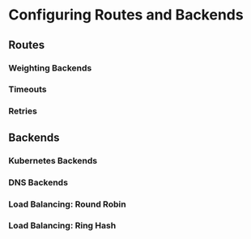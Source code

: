 # Configuring Routes and Backends

## Routes

### Weighting Backends

### Timeouts

### Retries

## Backends

### Kubernetes Backends

### DNS Backends

### Load Balancing: Round Robin

### Load Balancing: Ring Hash
